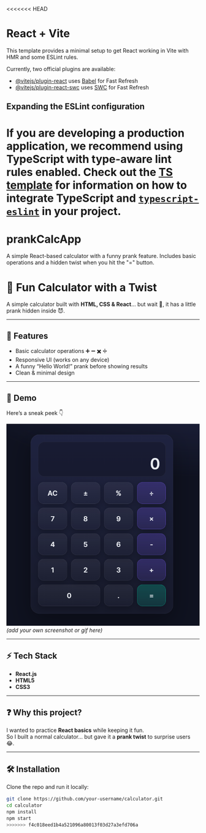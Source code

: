 <<<<<<< HEAD
# React + Vite

This template provides a minimal setup to get React working in Vite with HMR and some ESLint rules.

Currently, two official plugins are available:

- [@vitejs/plugin-react](https://github.com/vitejs/vite-plugin-react/blob/main/packages/plugin-react) uses [Babel](https://babeljs.io/) for Fast Refresh
- [@vitejs/plugin-react-swc](https://github.com/vitejs/vite-plugin-react/blob/main/packages/plugin-react-swc) uses [SWC](https://swc.rs/) for Fast Refresh

## Expanding the ESLint configuration

If you are developing a production application, we recommend using TypeScript with type-aware lint rules enabled. Check out the [TS template](https://github.com/vitejs/vite/tree/main/packages/create-vite/template-react-ts) for information on how to integrate TypeScript and [`typescript-eslint`](https://typescript-eslint.io) in your project.
=======
# prankCalcApp
A simple React-based calculator with a funny prank feature. Includes basic operations and a hidden twist when you hit the "=" button.

# 🧮 Fun Calculator with a Twist  

A simple calculator built with **HTML, CSS & React**… but wait 👀, it has a little prank hidden inside 😈.  

---

## 🚀 Features  
- Basic calculator operations ➕ ➖ ✖️ ➗  
- Responsive UI (works on any device)  
- A funny “Hello World!” prank before showing results  
- Clean & minimal design  

---

## 🎥 Demo  
Here’s a sneak peek 👇  

![Calculator Screenshot](./Screenshot.png) 
*(add your own screenshot or gif here)*  

---

## ⚡ Tech Stack  
- **React.js**  
- **HTML5**  
- **CSS3**  

---

## ❓ Why this project?  
I wanted to practice **React basics** while keeping it fun.  
So I built a normal calculator… but gave it a **prank twist** to surprise users 😂.  

---

## 🛠️ Installation  
Clone the repo and run it locally:  

```bash
git clone https://github.com/your-username/calculator.git
cd calculator
npm install
npm start
>>>>>>> f4c018eed1b4a521096a80013f03d27a3efd706a
